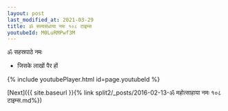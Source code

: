 ```yaml
---
layout: post
last_modified_at: 2021-03-29
title: ॐ सत्यसंधाया नमः १०८ टाइम्स
youtubeId: M0LuRMPwf3M
---
```

 
 
 ॐ सहस्रपाठे नमः  
 
 -  जिसके लाखों पैर हों 
 
  
 
  
 
 
 
 
 
 


{% include youtubePlayer.html id=page.youtubeId %}
 
[Next]({{ site.baseurl }}{% link  split2/_posts/2016-02-13-ॐ महोत्साहाया नमः १०८ टाइम्स.md%})
 
